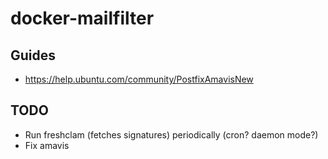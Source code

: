 # docker-mailfilter

## Guides

* https://help.ubuntu.com/community/PostfixAmavisNew

## TODO

* Run freshclam (fetches signatures) periodically (cron? daemon mode?)
* Fix amavis
